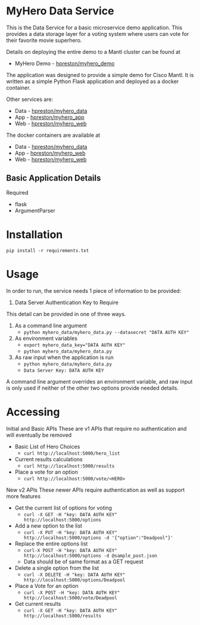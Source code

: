# MyHero Data Service

This is the Data Service for a basic microservice demo application.
This provides a data storage layer for a voting system where users can vote for their favorite movie superhero.

Details on deploying the entire demo to a Mantl cluster can be found at
* MyHero Demo - [hpreston/myhero_demo](https://github.com/hpreston/myhero_demo)

The application was designed to provide a simple demo for Cisco Mantl.  It is written as a simple Python Flask application and deployed as a docker container.

Other services are:
* Data - [hpreston/myhero_data](https://github.com/hpreston/myhero_data)
* App - [hpreston/myhero_app](https://github.com/hpreston/myhero_app)
* Web - [hpreston/myhero_web](https://github.com/hpreston/myhero_web)

The docker containers are available at
* Data - [hpreston/myhero_data](https://hub.docker.com/r/hpreston/myhero_data)
* App - [hpreston/myhero_web](https://hub.docker.com/r/hpreston/myhero_app)
* Web - [hpreston/myhero_web](https://hub.docker.com/r/hpreston/myhero_web)

## Basic Application Details

Required

* flask
* ArgumentParser

# Installation

    pip install -r requirements.txt

# Usage

In order to run, the service needs 1 piece of information to be provided:
1. Data Server Authentication Key to Require

This detail can be provided in one of three ways.
1. As a command line argument
    - `python myhero_data/myhero_data.py --datasecret "DATA AUTH KEY" `
2. As environment variables
    - `export myhero_data_key="DATA AUTH KEY"`
    - `python myhero_data/myhero_data.py`
3. As raw input when the application is run
    - `python myhero_data/myhero_data.py`
    - `Data Server Key: DATA AUTH KEY`

A command line argument overrides an environment variable, and raw input is only used if neither of the other two options provide needed details.


# Accessing

Initial and Basic APIs
These are v1 APIs that require no authentication and will eventually be removed
* Basic List of Hero Choices
  * `curl http://localhost:5000/hero_list`
* Current results calculations
  * `curl http://localhost:5000/results`
* Place a vote for an option
  * `curl http://localhost:5000/vote/<HERO>`

New v2 APIs
These newer APIs require authentication as well as support more features
* Get the current list of options for voting
  * `curl -X GET -H "key: DATA AUTH KEY" http://localhost:5000/options`
* Add a new option to the list
  * `curl -X PUT -H "key: DATA AUTH KEY" http://localhost:5000/options -d '{"option":"Deadpool"}'`
* Replace the entire options list
  * `curl-X POST -H "key: DATA AUTH KEY" http://localhost:5000/options -d @sample_post.json`
  * Data should be of same format as a GET request
* Delete a single option from the list
  * `curl -X DELETE -H "key: DATA AUTH KEY" http://localhost:5000/options/Deadpool`
* Place a Vote for an option
  * `curl -X POST -H "key: DATA AUTH KEY" http://localhost:5000/vote/Deadpool`
* Get current results
  * `curl -X GET -H "key: DATA AUTH KEY" http://localhost:5000/results`
